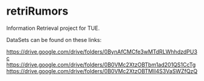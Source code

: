 # retriRumors
Information Retrieval project for TUE.

DataSets can be found on these links:

https://drive.google.com/drive/folders/0BynAfCMCfe3wMTdRLWhhdzdPU3c
https://drive.google.com/drive/folders/0B0VMc2XtzOBTbm1ad201QS1CcTg
https://drive.google.com/drive/folders/0B0VMc2XtzOBTMlI4S3VaSWZfQzQ
